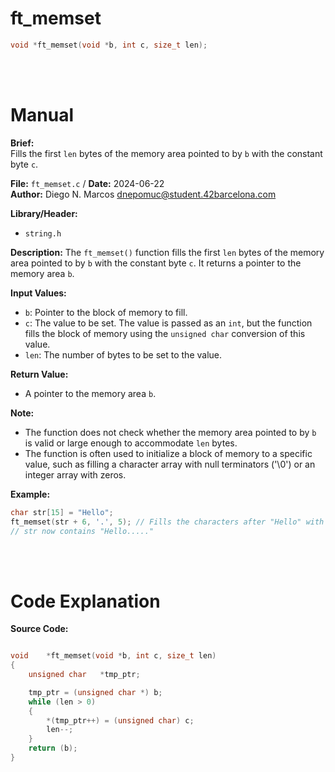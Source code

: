 # ft_memset 
``` c 
void *ft_memset(void *b, int c, size_t len);
```
<br>
<br>

# Manual
**Brief:**  
Fills the first `len` bytes of the memory area pointed to by `b` with the constant byte `c`.

**File:** `ft_memset.c` / **Date:** 2024-06-22  
**Author:** Diego N. Marcos <dnepomuc@student.42barcelona.com>

**Library/Header:**  
* `string.h `

**Description:**
The `ft_memset()` function fills the first `len` bytes of the memory area pointed to by `b` with the constant byte `c`. It returns a pointer to the memory area `b`.

**Input Values:**
* `b`: Pointer to the block of memory to fill.
* `c`: The value to be set. The value is passed as an `int`, but the function fills the block of memory using the `unsigned char` conversion of this value.
* `len`: The number of bytes to be set to the value.

**Return Value:**
* A pointer to the memory area `b`.

**Note:**
- The function does not check whether the memory area pointed to by `b` is valid or large enough to accommodate `len` bytes. 
- The function is often used to initialize a block of memory to a specific value, such as filling a character array with null terminators ('\0') or an integer array with zeros.

**Example:**
```c
char str[15] = "Hello"; 
ft_memset(str + 6, '.', 5); // Fills the characters after "Hello" with dots.
// str now contains "Hello....."
```

<br>
<br>

# Code Explanation
**Source Code:**
``` C

void	*ft_memset(void *b, int c, size_t len)
{
	unsigned char	*tmp_ptr;

	tmp_ptr = (unsigned char *) b;
	while (len > 0)
	{
		*(tmp_ptr++) = (unsigned char) c;
		len--;
	}
	return (b);
}

```